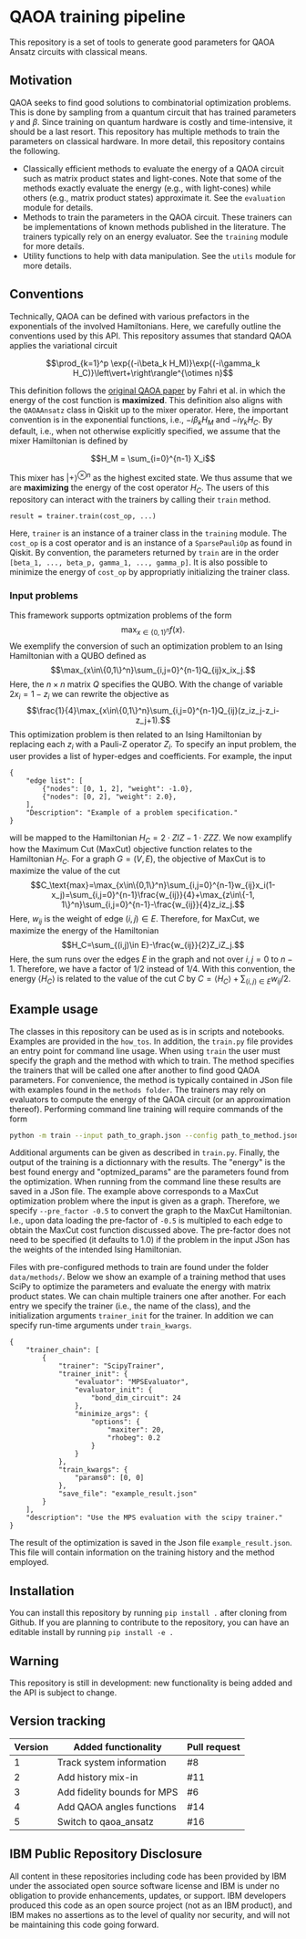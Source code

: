 # QAOA training pipeline
This repository is a set of tools to generate good parameters for QAOA Ansatz circuits with classical means.

## Motivation

QAOA seeks to find good solutions to combinatorial optimization problems.
This is done by sampling from a quantum circuit that has trained parameters $\gamma$ and $\beta$.
Since training on quantum hardware is costly and time-intensive, it should be a last resort.
This repository has multiple methods to train the parameters on classical hardware.
In more detail, this repository contains the following.

* Classically efficient methods to evaluate the energy of a QAOA circuit such as matrix product states and light-cones. Note that some of the methods exactly evaluate the energy (e.g., with light-cones) while others (e.g., matrix product states) approximate it.
  See the `evaluation` module for details.
* Methods to train the parameters in the QAOA circuit. These trainers can be implementations of
  known methods published in the literature. The trainers typically rely on an energy evaluator.
  See the `training` module for more details.
* Utility functions to help with data manipulation.
  See the `utils` module for more details.

## Conventions

Technically, QAOA can be defined with various prefactors in the exponentials of the involved Hamiltonians.
Here, we carefully outline the conventions used by this API.
This repository assumes that standard QAOA applies the variational circuit

$$\prod_{k=1}^p \exp{(-i\beta_k H_M)}\exp{(-i\gamma_k H_C)}\left\vert+\right\rangle^{\otimes n}$$
    
This definition follows the [original QAOA paper](https://arxiv.org/pdf/1411.4028) by Fahri et al. in which the energy of the cost function is **maximized**.
This definition also aligns with the `QAOAAnsatz` class in Qiskit up to the mixer operator.
Here, the important convention is in the exponential functions, i.e., $-i\beta_k H_M$ and $-i\gamma_k H_C$.
By default, i.e., when not otherwise explicitly specified, we assume that the mixer Hamiltonian is defined by

$$H_M = \sum_{i=0}^{n-1} X_i$$
    
This mixer has $\left\vert+\right\rangle^{\otimes n}$ as the highest excited state.
We thus assume that we are **maximizing** the energy of the cost operator $H_C$.
The users of this repository can interact with the trainers by calling their `train` method.
```
result = trainer.train(cost_op, ...)
```
Here, `trainer` is an instance of a trainer class in the `training` module.
The `cost_op` is a cost operator and is an instance of a `SparsePauliOp` as found in Qiskit.
By convention, the parameters returned by `train` are in the order `[beta_1, ..., beta_p, gamma_1, ..., gamma_p]`.
It is also possible to minimize the energy of `cost_op` by appropriatly initializing the trainer class.

### Input problems

This framework supports optmization problems of the form
$$\max_{x\in\{0,1\}^n}f(x).$$
We exemplify the conversion of such an optimization problem to an Ising Hamiltonian with a QUBO defined as
$$\max_{x\in\{0,1\}^n}\sum_{i,j=0}^{n-1}Q_{ij}x_ix_j.$$
Here, the $n\times n$ matrix $Q$ specifies the QUBO.
With the change of variable $2x_i=1-z_i$ we can rewrite the objective as
$$\frac{1}{4}\max_{x\in\{0,1\}^n}\sum_{i,j=0}^{n-1}Q_{ij}(z_iz_j-z_i-z_j+1).$$
This optimization problem is then related to an Ising Hamiltonian by replacing each $z_i$ with a Pauli-Z operator $Z_i$.
To specify an input problem, the user provides a list of hyper-edges and coefficients.
For example, the input
```
{
    "edge list": [
        {"nodes": [0, 1, 2], "weight": -1.0},
        {"nodes": [0, 2], "weight": 2.0},
    ],
    "Description": "Example of a problem specification."
}
```
will be mapped to the Hamiltonian $H_C=2\cdot ZIZ - 1\cdot ZZZ$.
We now examplify how the Maximum Cut (MaxCut) objective function relates to the Hamiltonian $H_C$.
For a graph $G=(V,E)$, the objective of MaxCut is to maximize the value of the cut
$$C_\text{max}=\max_{x\in\{0,1\}^n}\sum_{i,j=0}^{n-1}w_{ij}x_i(1-x_j)=\sum_{i,j=0}^{n-1}\frac{w_{ij}}{4}+\max_{z\in\{-1, 1\}^n}\sum_{i,j=0}^{n-1}-\frac{w_{ij}}{4}z_iz_j.$$
Here, $w_{ij}$ is the weight of edge $(i,j)\in E$.
Therefore, for MaxCut, we maximize the energy of the Hamiltonian
$$H_C=\sum_{(i,j)\in E}-\frac{w_{ij}}{2}Z_iZ_j.$$
Here, the sum runs over the edges $E$ in the graph and not over $i,j=0$ to $n-1$.
Therefore, we have a factor of $1/2$ instead of $1/4$.
With this convention, the energy $\langle H_C\rangle$ is related to the value of the cut $C$ by $C=\langle H_C\rangle+\sum_{(i,j)\in E}w_{ij}/2$.

## Example usage

The classes in this repository can be used as is in scripts and notebooks.
Examples are provided in the `how_tos`.
In addition, the `train.py` file provides an entry point for command line usage.
When using `train` the user must specify the graph and the method with which to train.
The method specifies the trainers that will be called one after another to find good QAOA parameters.
For convenience, the method is typically contained in JSon file with examples found in the `methods folder`.
The trainers may rely on evaluators to compute the energy of the QAOA circuit (or an approximation thereof).
Performing command line training will require commands of the form
```bash
python -m train --input path_to_graph.json --config path_to_method.json --save --save_dir dir_path --save_file results.json --pre_factor -0.5
```
Additional arguments can be given as described in `train.py`.
Finally, the output of the training is a dictionnary with the results.
The "energy" is the best found energy and "optmized_params" are the parameters found from the optimization.
When running from the command line these results are saved in a JSon file.
The example above corresponds to a MaxCut optimization problem where the input is given as a graph.
Therefore, we specify `--pre_factor -0.5` to convert the graph to the MaxCut Hamiltonian.
I.e., upon data loading the pre-factor of `-0.5` is multipled to each edge to obtain the MaxCut cost function discussed above.
The pre-factor does not need to be specified (it defaults to 1.0) if the problem in the input JSon has the weights of the intended Ising Hamiltonian.

Files with pre-configured methods to train are found under the folder `data/methods/`.
Below we show an example of a training method that uses SciPy to optimize the parameters and evaluate the energy with matrix product states.
We can chain multiple trainers one after another.
For each entry we specify the trainer (i.e., the name of the class), and the initialization arguments `trainer_init` for the trainer.
In addition we can specify run-time arguments under `train_kwargs`.
```
{
    "trainer_chain": [
        {
            "trainer": "ScipyTrainer",
            "trainer_init": {
                "evaluator": "MPSEvaluator",
                "evaluator_init": {
                    "bond_dim_circuit": 24
                },
                "minimize_args": {
                    "options": {
                        "maxiter": 20, 
                        "rhobeg": 0.2
                    }
                }
            },
            "train_kwargs": {
                "params0": [0, 0]
            },
            "save_file": "example_result.json"
        }
    ],
    "description": "Use the MPS evaluation with the scipy trainer."
}
```
The result of the optimization is saved in the Json file `example_result.json`.
This file will contain information on the training history and the method employed.

## Installation

You can install this repository by running `pip install .` after cloning from Github. 
If you are planning to contribute to the repository, you can have an editable install by running `pip install -e .`

## Warning

This repository is still in development: new functionality is being added and the API is subject to change.

## Version tracking

| Version | Added functionality         | Pull request |
|---------|-----------------------------|--------------|
| 1       | Track system information    |           #8 |
| 2       | Add history mix-in          |          #11 |
| 3       | Add fidelity bounds for MPS |           #6 |
| 4       | Add QAOA angles functions   |          #14 |
| 5       | Switch to qaoa_ansatz       |          #16 |

## IBM Public Repository Disclosure

All content in these repositories including code has been provided by IBM under the associated open source software license and IBM is under no obligation to provide enhancements, updates, or support. 
IBM developers produced this code as an open source project (not as an IBM product), and IBM makes no assertions as to the level of quality nor security, and will not be maintaining this code going forward.
